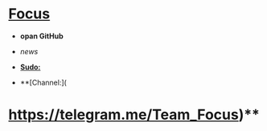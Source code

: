 # [Focus](https://telegram.me/Focus_robot)       
   
* **opan GitHub**

* *news*

* **[Sudo:](https://telegram.me/Xxx_sargardan_xxX)**   

* **[Channel:](
# https://telegram.me/Team_Focus)**
